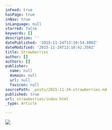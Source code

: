 ```yaml
---
inFeed: true
hasPage: true
inNav: true
inLanguage: null
starred: false
keywords: []
description: ''
datePublished: '2015-11-24T13:10:54.800Z'
dateModified: '2015-11-24T13:10:42.356Z'
title: Strawberries
author: []
authors: []
publisher:
  name: null
  domain: null
  url: null
  favicon: null
sourcePath: _posts/2015-11-24-strawberries.md
published: true
url: strawberries/index.html
_type: Article

---
```

![](https://the-grid-user-content.s3-us-west-2.amazonaws.com/4a66f689-d980-4ad4-8344-8ad6d5ca73d0.JPG)